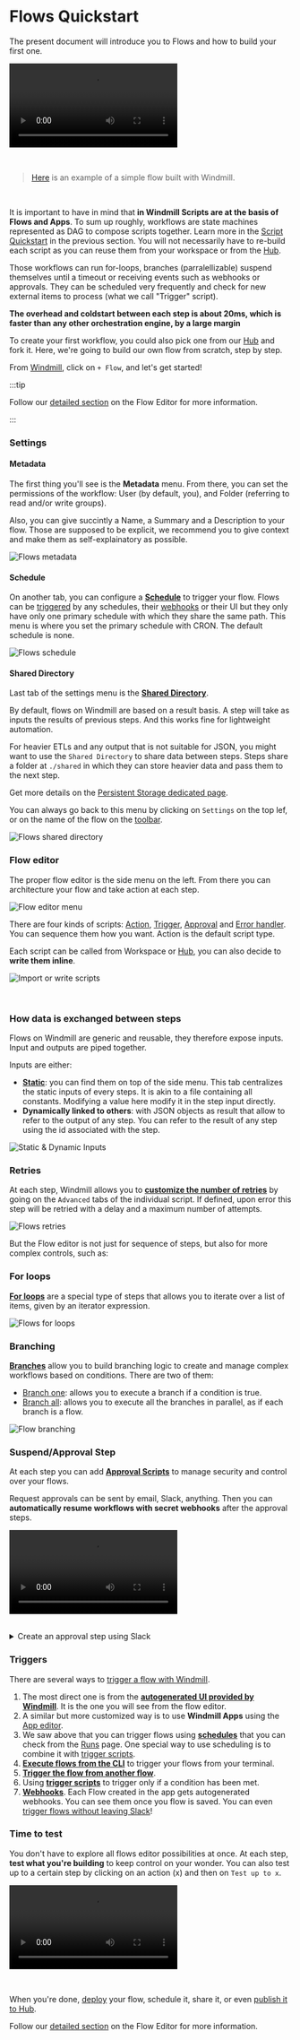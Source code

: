 # Flows Quickstart

The present document will introduce you to Flows and how to build your first one.

<video
    className="border-2 rounded-xl object-cover w-full h-full dark:border-gray-800"
    autoPlay
    loop
    controls
    id="main-video"
    src="/videos/flows_quickstart_example.mp4"
/>

<br/>

> [Here](https://hub.windmill.dev/flows/43/) is an example of a simple flow built with Windmill.

<br/>

It is important to have in mind that **in Windmill Scripts are at the basis of Flows and Apps**. To sum up roughly, workflows are state machines represented as DAG to compose scripts together. Learn more in the [Script Quickstart](../0_scripts_quickstart/index.mdx) in the previous section. You will not necessarily have to re-build each script as you can reuse them from your workspace or from the [Hub](https://hub.windmill.dev/).

Those workflows can run for-loops, branches (parralellizable) suspend themselves until a timeout or receiving events such as webhooks or approvals. They can be scheduled very frequently and check for new external items to process (what we call "Trigger" script).

**The overhead and coldstart between each step is about 20ms, which is faster than any other orchestration engine, by a large margin**

To create your first workflow, you could also pick one from our [Hub](https://hub.windmill.dev/flows) and fork it. Here, we're going to build our own flow from scratch, step by step.

From [Windmill](../00_how_to_use_windmill/index.mdx), click on `+ Flow`, and let's get started!

:::tip

Follow our [detailed section](../../flows/1_flow_editor.mdx) on the Flow Editor for more information.

:::

### Settings

#### Metadata

The first thing you'll see is the **Metadata** menu. From there, you can set the permissions of the workflow: User (by default, you), and Folder (referring to read and/or write groups).

Also, you can give succintly a Name, a Summary and a Description to your flow. Those are supposed to be explicit, we recommend you to give context and make them as self-explainatory as possible.

![Flows metadata](./flows_metadata.png)

#### Schedule

On another tab, you can configure a **[Schedule](../../core_concepts/1_scheduling/index.md)** to trigger your flow. Flows can be [triggered](../9_trigger_flows/index.md) by any schedules, their [webhooks](../../core_concepts/4_webhooks/index.md) or their UI but they only have only one primary schedule with which they share the same path. This menu is where you set the primary schedule with CRON. The default schedule is none.

![Flows schedule](./flows_schedule.png)

#### Shared Directory

Last tab of the settings menu is the **[Shared Directory](../../flows/3_editor_components.mdx#shared-directory)**.

By default, flows on Windmill are based on a result basis. A step will take as inputs the results of previous steps. And this works fine for lightweight automation.

For heavier ETLs and any output that is not suitable for JSON, you might want to use the `Shared Directory` to share data between steps. Steps share a folder at `./shared` in which they can store heavier data and pass them to the next step.

Get more details on the [Persistent Storage dedicated page](../../core_concepts/11_persistent_storage/index.md).

You can always go back to this menu by clicking on `Settings` on the top lef, or on the name of the flow on the [toolbar](../../flows/3_editor_components.mdx#toolbar).

![Flows shared directory](./flows_shared_directory.png)

### Flow editor

The proper flow editor is the side menu on the left. From there you can architecture your flow and take action at each step.

![Flow editor menu](./flow_editor_menu.png)

There are four kinds of scripts: [Action](../../flows/3_editor_components.mdx#flow-actions), [Trigger](../../flows/10_flow_trigger.md), [Approval](../../flows/11_flow_approval.md) and [Error handler](../../flows/7_flow_error_handler.md). You can sequence them how you want. Action is the default script type.

Each script can be called from Workspace or [Hub](https://hub.windmill.dev/), you can also decide to **write them inline**.

![Import or write scripts](./import_or_write_scripts.png)

<br/>


### How data is exchanged between steps

Flows on Windmill are generic and reusable, they therefore expose inputs. Input and outputs are piped together.

Inputs are either:

- **[Static](../../flows/3_editor_components.mdx#static-inputs)**: you can find them on top of the side menu. This tab centralizes the static inputs of every steps. It is akin to a file containing all constants. Modifying a value here modify it in the step input directly.
- **Dynamically linked to others**: with JSON objects as result that allow to refer to the output of any step. You can refer to the result of any step using the id associated with the step.

![Static & Dynamic Inputs](./static_and_dynamic_inputs.png)

### Retries

At each step, Windmill allows you to **[customize the number of retries](../../flows/14_retries.md)** by going on the `Advanced` tabs of the individual script. If defined, upon error this step will be retried with a delay and a maximum number of attempts.

![Flows retries](./flows_retries.png)

But the Flow editor is not just for sequence of steps, but also for more complex controls, such as:

### For loops

**[For loops](../../flows/12_flow_loops.md)** are a special type of steps that allows you to iterate over a list of items, given by an iterator expression.

![Flows for loops](./for_loops.png)

### Branching

**[Branches](../../flows/13_flow_branches.md)** allow you to build branching logic to create and manage complex workflows based on conditions. There are two of them:

- [Branch one](../../flows/13_flow_branches.md#branch-one): allows you to execute a branch if a condition is true.
- [Branch all](../../flows/13_flow_branches.md#branch-all): allows you to execute all the branches in parallel, as if each branch is a flow.

![Flow branching](flow_branches.png)

### Suspend/Approval Step

At each step you can add **[Approval Scripts](../../flows/11_flow_approval.md)** to manage security and control over your flows.

Request approvals can be sent by email, Slack, anything. Then you can **automatically resume workflows with secret webhooks** after the approval steps.

<video
    className="border-2 rounded-xl object-cover w-full h-full dark:border-gray-800"
    autoPlay
    controls
    id="main-video"
    src="/videos/flow-approval.mp4"
/>

<br/>

<details>
  <summary>Create an approval step using Slack</summary>

On the `+` button, chose `Approval (Script)`. Pick "[Ask channel for approval (slack)](https://hub.windmill.dev/scripts/slack/1503/)" from Hub scripts. Configure it from the `Step Input` tab.
![Flows approval 1](./flow_approval_1.png)

<br />

Run (or test) flow and receive approval request.
![Flows approval 2](./flow_approval_2.png)

<br />

Approve.
![Flows approval 3](./flow_approval_3.png)

<br />

Workflow will be automatically resumed.
![Flows approval 4](./flow_approval_4.png)

</details>

### Triggers

There are several ways to [trigger a flow with Windmill](../9_trigger_flows/index.md).

1. The most direct one is from the **[autogenerated UI provided by Windmill](../../core_concepts/6_auto_generated_uis/index.md)**. It is the one you will see from the flow editor.
2. A similar but more customized way is to use **Windmill Apps** using the [App editor](../7_apps_quickstart/index.mdx).
3. We saw above that you can trigger flows using **[schedules](../../core_concepts/1_scheduling/index.md)** that you can check from the [Runs](../../core_concepts/5_monitor_past_and_future_runs/index.mdx) page. One special way to use scheduling is to combine it with [trigger scripts](../../flows/10_flow_trigger.md).
4. **[Execute flows from the CLI](../../advanced/3_cli/index.mdx)** to trigger your flows from your terminal.
5. **[Trigger the flow from another flow](../9_trigger_flows/index.md#trigger-a-flow-from-another-flow)**.
6. Using **[trigger scripts](../../flows/10_flow_trigger.md)** to trigger only if a condition has been met.
7. **[Webhooks](../../core_concepts/4_webhooks/index.md)**. Each Flow created in the app gets autogenerated webhooks. You can see them once you flow is saved. You can even [trigger flows without leaving Slack](/blog/handler-slack-commands)!

### Time to test

You don't have to explore all flows editor possibilities at once. At each step, **test what you're building** to keep control on your wonder. You can also test up to a certain step by clicking on an action (x) and then on `Test up to x`.

<video
    className="border-2 rounded-xl object-cover w-full h-full dark:border-gray-800"
    autoPlay
    controls
    id="main-video"
    src="/videos/test_flow.mp4"
/>

<br/>

When you're done, [deploy](../../core_concepts/0_draft_and_deploy/index.mdx) your flow, schedule it, share it, or even [publish it to Hub](../../misc/1_share_on_hub/index.md).

Follow our [detailed section](../../flows/1_flow_editor.mdx) on the Flow Editor for more information.

